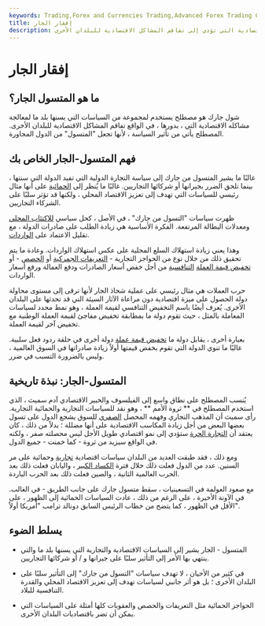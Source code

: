 ```yaml
---
keywords: Trading,Forex and Currencies Trading,Advanced Forex Trading Concepts,Advanced Concepts
title: إفقار الجار
description: المتسول - الجار هو مصطلح للسياسات التي يسنها بلد ما لمعالجة مشاكله الاقتصادية التي تؤدي إلى تفاقم المشاكل الاقتصادية للبلدان الأخرى.
---
```


# إفقار الجار
## ما هو المتسول الجار؟

شول جارك هو مصطلح يستخدم لمجموعة من السياسات التي يسنها بلد ما لمعالجة مشاكله الاقتصادية التي ، بدورها ، في الواقع تفاقم المشاكل الاقتصادية للبلدان الأخرى. المصطلح يأتي من تأثير السياسة ، لأنها تجعل "المتسول" من الدول المجاورة.

## فهم المتسول-الجار الخاص بك

غالبًا ما يشير المتسول من جارك إلى سياسة التجارة الدولية التي تفيد الدولة التي سنتها ، بينما تلحق الضرر بجيرانها أو شركائها التجاريين. غالبًا ما يُنظر إلى [الحمائية](/protectionism) على أنها مثال رئيسي للسياسات التي تهدف إلى تعزيز الاقتصاد المحلي ، ولكنها قد تؤثر سلبًا على الشركاء التجاريين.

ظهرت سياسات "التسول من جارك" ، في الأصل ، كحل سياسي [للاكتئاب المحلي](/depression) ومعدلات البطالة المرتفعة. الفكرة الأساسية هي زيادة الطلب على صادرات الدولة ، مع تقليل الاعتماد على [الواردات](/import).

وهذا يعني زيادة استهلاك السلع المحلية على عكس استهلاك الواردات. وعادة ما يتم تحقيق ذلك من خلال نوع من الحواجز التجارية - [التعريفات الجمركية](/tariff) أو [الحصص](/quota) - أو [تخفيض قيمة العملة](/competitive-devaluation) [التنافسية](/competitive-devaluation) من أجل خفض أسعار الصادرات ودفع العمالة ورفع أسعار الواردات.

حرب العملات هي مثال رئيسي على عملية شحاذ الجار لأنها ترقى إلى مستوى محاولة دولة الحصول على ميزة اقتصادية دون مراعاة الآثار السيئة التي قد تحدثها على البلدان الأخرى. يُعرف أيضًا باسم التخفيض التنافسي لقيمة العملة ، وهو نمط محدد لسياسات المعاملة بالمثل ، حيث تقوم دولة ما بمطابقة تخفيض مفاجئ لقيمة العملة الوطنية مع تخفيض آخر لقيمة العملة.

بعبارة أخرى ، يقابل دولة ما [تخفيض قيمة عملة](/currency-depreciation) دولة أخرى في حلقة ردود فعل سلبية. غالبًا ما تنوي الدولة التي تقوم بخفض قيمتها أولاً زيادة صادراتها في السوق العالمية ، وليس بالضرورة التسبب في ضرر.

## المتسول-الجار: نبذة تاريخية

يُنسب المصطلح على نطاق واسع إلى الفيلسوف والخبير الاقتصادي آدم سميث ، الذي استخدم المصطلح في ** ثروة الأمم ** ، وهو نقد للسياسات التجارية والحمائية التجارية. رأى سميث أن المذهب التجاري وفهمه المحصل [الصفري](/zero-sumgame) للسوق يشجع الدول على تسول بعضها البعض من أجل زيادة المكاسب الاقتصادية على أنها مضللة ؛ بدلاً من ذلك ، كان يعتقد أن [التجارة الحرة](/free-trade) ستؤدي إلى نمو اقتصادي طويل الأجل ليس محصلته صفر ، ولكنه في الواقع سيزيد من ثروة - كما خمنت - جميع الدول.

ومع ذلك ، فقد طبقت العديد من البلدان سياسات اقتصادية [تجارية](/mercantilism) وحمائية على مر السنين. عدد من الدول فعلت ذلك خلال فترة [الكساد الكبير](/great_depression) ، واليابان فعلت ذلك بعد الحرب العالمية الثانية ، والصين فعلت ذلك بعد الحرب الباردة.

مع صعود العولمة في التسعينيات ، سقط متسول جارك على جانب الطريق - في الغالب. في الآونة الأخيرة ، على الرغم من ذلك ، عادت السياسات الحمائية إلى الظهور ، على الأقل في الظهور ، كما يتضح من خطاب الرئيس السابق دونالد ترامب "أمريكا أولاً".

## يسلط الضوء

- المتسول - الجار يشير إلى السياسات الاقتصادية والتجارية التي يسنها بلد ما والتي ينتهي بها الأمر إلى التأثير سلبًا على جيرانها و / أو شركائها التجاريين.

- في كثير من الأحيان ، لا تهدف سياسات "التسول من جارك" إلى التأثير سلبًا على البلدان الأخرى ؛ بل هو أثر جانبي لسياسات تهدف إلى تعزيز الاقتصاد المحلي والقدرة التنافسية للبلاد.

- الحواجز الحمائية مثل التعريفات والحصص والعقوبات كلها أمثلة على السياسات التي يمكن أن تضر باقتصاديات البلدان الأخرى.

